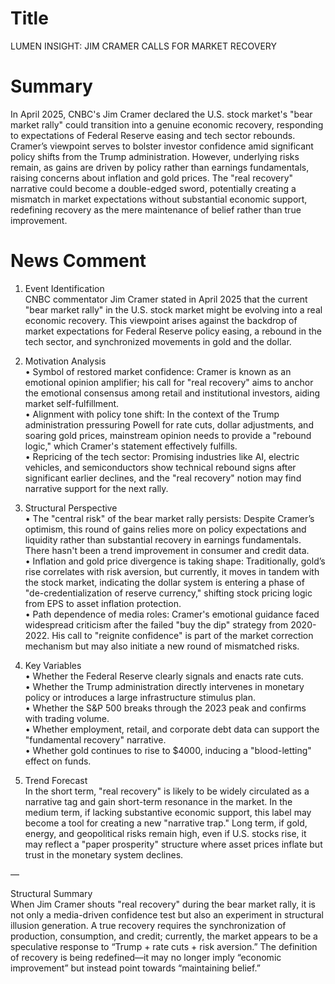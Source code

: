 # Title
LUMEN INSIGHT: JIM CRAMER CALLS FOR MARKET RECOVERY

# Summary
In April 2025, CNBC's Jim Cramer declared the U.S. stock market's "bear market rally" could transition into a genuine economic recovery, responding to expectations of Federal Reserve easing and tech sector rebounds. Cramer’s viewpoint serves to bolster investor confidence amid significant policy shifts from the Trump administration. However, underlying risks remain, as gains are driven by policy rather than earnings fundamentals, raising concerns about inflation and gold prices. The "real recovery" narrative could become a double-edged sword, potentially creating a mismatch in market expectations without substantial economic support, redefining recovery as the mere maintenance of belief rather than true improvement.

# News Comment
1. Event Identification  
CNBC commentator Jim Cramer stated in April 2025 that the current "bear market rally" in the U.S. stock market might be evolving into a real economic recovery. This viewpoint arises against the backdrop of market expectations for Federal Reserve policy easing, a rebound in the tech sector, and synchronized movements in gold and the dollar.

2. Motivation Analysis  
• Symbol of restored market confidence: Cramer is known as an emotional opinion amplifier; his call for "real recovery" aims to anchor the emotional consensus among retail and institutional investors, aiding market self-fulfillment.  
• Alignment with policy tone shift: In the context of the Trump administration pressuring Powell for rate cuts, dollar adjustments, and soaring gold prices, mainstream opinion needs to provide a "rebound logic," which Cramer's statement effectively fulfills.  
• Repricing of the tech sector: Promising industries like AI, electric vehicles, and semiconductors show technical rebound signs after significant earlier declines, and the "real recovery" notion may find narrative support for the next rally.

3. Structural Perspective  
• The "central risk" of the bear market rally persists: Despite Cramer’s optimism, this round of gains relies more on policy expectations and liquidity rather than substantial recovery in earnings fundamentals. There hasn't been a trend improvement in consumer and credit data.  
• Inflation and gold price divergence is taking shape: Traditionally, gold’s rise correlates with risk aversion, but currently, it moves in tandem with the stock market, indicating the dollar system is entering a phase of "de-credentialization of reserve currency," shifting stock pricing logic from EPS to asset inflation protection.  
• Path dependence of media roles: Cramer's emotional guidance faced widespread criticism after the failed "buy the dip" strategy from 2020-2022. His call to "reignite confidence" is part of the market correction mechanism but may also initiate a new round of mismatched risks.

4. Key Variables  
• Whether the Federal Reserve clearly signals and enacts rate cuts.  
• Whether the Trump administration directly intervenes in monetary policy or introduces a large infrastructure stimulus plan.  
• Whether the S&P 500 breaks through the 2023 peak and confirms with trading volume.  
• Whether employment, retail, and corporate debt data can support the "fundamental recovery" narrative.  
• Whether gold continues to rise to $4000, inducing a "blood-letting" effect on funds.

5. Trend Forecast  
In the short term, "real recovery" is likely to be widely circulated as a narrative tag and gain short-term resonance in the market. In the medium term, if lacking substantive economic support, this label may become a tool for creating a new "narrative trap." Long term, if gold, energy, and geopolitical risks remain high, even if U.S. stocks rise, it may reflect a "paper prosperity" structure where asset prices inflate but trust in the monetary system declines.

—

Structural Summary  
When Jim Cramer shouts "real recovery" during the bear market rally, it is not only a media-driven confidence test but also an experiment in structural illusion generation. A true recovery requires the synchronization of production, consumption, and credit; currently, the market appears to be a speculative response to “Trump + rate cuts + risk aversion.” The definition of recovery is being redefined—it may no longer imply “economic improvement” but instead point towards “maintaining belief.”
